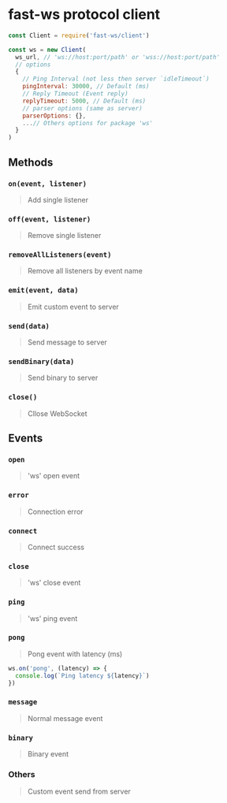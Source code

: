 # fast-ws protocol client

```js
const Client = require('fast-ws/client')

const ws = new Client(
  ws_url, // 'ws://host:port/path' or 'wss://host:port/path'
  // options
  {
    // Ping Interval (not less then server `idleTimeout`)
    pingInterval: 30000, // Default (ms)
    // Reply Timeout (Event reply)
    replyTimeout: 5000, // Default (ms)
    // parser options (same as server)
    parserOptions: {},
    ...// Others options for package 'ws'
  }
)
```

## Methods

### `on(event, listener)`

> Add single listener

### `off(event, listener)`

> Remove single listener

### `removeAllListeners(event)`

> Remove all listeners by event name

### `emit(event, data)`

> Emit custom event to server

### `send(data)`

> Send message to server

### `sendBinary(data)`

> Send binary to server

### `close()`

> Cllose WebSocket

## Events

### `open`

> 'ws' open event

### `error`

> Connection error

### `connect`

> Connect success

### `close`

> 'ws' close event

### `ping`

> 'ws' ping event

### `pong`

> Pong event with latency (ms)

```js
ws.on('pong', (latency) => {
  console.log(`Ping latency ${latency}`)
})
```

### `message`

> Normal message event

### `binary`

> Binary event

### Others

> Custom event send from server
